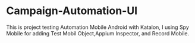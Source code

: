 # Campaign-Automation-UI
This is project testing Automation Mobile Android with Katalon, I using Spy Mobile for adding Test Mobil Object,Appium Inspector, and Record Mobile.
